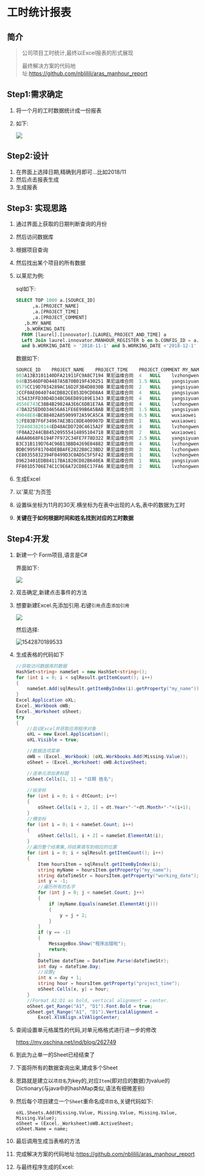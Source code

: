 # 工时统计报表

## 简介

> 公司项目工时统计,最终以Excel报表的形式展现
>
> 最终解决方案的代码地址:https://github.com/nblilili/aras_manhour_report

## Step1:需求确定

1. 将一个月的工时数据统计成一份报表

2. 如下:

   ![](https://raw.githubusercontent.com/nblilili/pic/master/pic/20181205150130.png)

## Step2:设计

1. 在界面上选择日期,精确到月即可...比如2018/11
2. 然后点击报表生成
3. 生成报表

## Step3: 实现思路

1. 通过界面上获取的日期判断查询的月份

2. 然后访问数据库

3. 根据项目查询

4. 然后找出某个项目的所有数据

5. 以莱尼为例:

   sql如下:

   ````sql
   SELECT TOP 1000 a.[SOURCE_ID]
         ,a.[PROJECT_NAME]
         ,a.[PROJECT_TIME]
         ,a.[PROJECT_COMMENT]
   	  ,b.MY_NAME
   	  ,b.WORKING_DATE
     FROM [laurel].[innovator].[LAUREL_PROJECT_AND_TIME] a 
     Left Join laurel.innovator.MANHOUR_REGISTER b on b.CONFIG_ID = a.SOURCE_ID where a.PROJECT_NAME = '莱尼运维合同' 
     and b.WORKING_DATE > '2018-11-1' and b.WORKING_DATE <'2018-12-1'
   ````

   数据如下:

   ````sql
   SOURCE_ID	PROJECT_NAME	PROJECT_TIME	PROJECT_COMMENT	MY_NAME	WORKING_DATE
   003A13B3101140DFA21911FC9A8C7194	莱尼运维合同	4	NULL	lvzhongwen	2018-11-13 05:00:00.000
   048B3546DF0D4487A5B70B019F430251	莱尼运维合同	1.5	NULL	yangsiyuan	2018-11-09 05:00:00.000
   0579CC19D7034289AC16D2F3B4D8030B	莱尼运维合同	2	NULL	yangsiyuan	2018-11-02 04:00:00.000
   2CCF0AE0040744CDB82CE853D9CD08A4	莱尼运维合同	4	NULL	yangsiyuan	2018-11-01 04:00:00.000
   3C5433FFD30D4D34BCD6ED89189E1343	莱尼运维合同	4	NULL	yangsiyuan	2018-11-04 04:00:00.000
   4556E743C38B4B29824A3E6C6DB1E7AA	莱尼运维合同	4	NULL	lvzhongwen	2018-11-15 05:00:00.000
   47DA325ED0D34656A61FE6E99B6A5BAB	莱尼运维合同	1.5	NULL	yangsiyuan	2018-11-05 05:00:00.000
   49048E84BC88402A85909972A59CA5CA	莱尼运维合同	0.5	NULL	wuxiaowei	2018-11-01 04:00:00.000
   52FE03B7F6F34967AE3B1C8DE400907D	莱尼运维合同	1	NULL	wuxiaowei	2018-11-05 05:00:00.000
   7204083820144ED48ACDD720C4615A2F	莱尼运维合同	4	NULL	lvzhongwen	2018-11-01 04:00:00.000
   9F0AA2244CB845209555414895104718	莱尼运维合同	2	NULL	wuxiaowei	2018-11-12 05:00:00.000
   AA6A0668F6194F7F972C34FE7F78D322	莱尼运维合同	2.5	NULL	yangsiyuan	2018-11-08 05:00:00.000
   B3C31B119D764C96B13BBD4269E04882	莱尼运维合同	4	NULL	lvzhongwen	2018-11-12 05:00:00.000
   BDBC995F81704DEBBAFE2822B0C23BD2	莱尼运维合同	2	NULL	lvzhongwen	2018-11-19 05:00:00.000
   CE80355832394F0499D3C0AD5C5F5F42	莱尼运维合同	1	NULL	lvzhongwen	2018-11-16 05:00:00.000
   D9623401EDB84117BA1820CD82B640EA	莱尼运维合同	1	NULL	yangsiyuan	2018-11-07 05:00:00.000
   FF801D5706E74C1C9E6A72CD8EC17FA6	莱尼运维合同	2	NULL	lvzhongwen	2018-11-06 05:00:00.000
   ````


6. 生成Excel
7. 以'莱尼'为页签
8. 设置纵坐标为11月的30天.横坐标为在表中出现的人名,表中的数据为工时
9. **关键在于如何根据时间和姓名找到对应的工时数据**

## Step4:开发

1. 新建一个 Form项目,语言是C#

   界面如下:

   ![](https://raw.githubusercontent.com/nblilili/pic/master/pic/20181205150153.png)

2. 双击确定,新建点击事件的方法

3. 想要新建Excel.先添加引用.右键`引用`点击`添加引用`

   ![](https://raw.githubusercontent.com/nblilili/pic/master/pic/20181205150217.png)

   然后选择:

   ![1542870189533](C:\Users\nblil\AppData\Roaming\Typora\typora-user-images\1542870189533.png)

4. 生成表格的代码如下

   ```c#
   //获取访问数据库的数据
   HashSet<string> nameSet = new HashSet<string>();
   for (int i = 0; i < sqlResult.getItemCount(); i++)
   {
       nameSet.Add(sqlResult.getItemByIndex(i).getProperty("my_name"));
   }
   Excel.Application oXL;
   Excel._Workbook oWB;
   Excel._Worksheet oSheet;
   try
   {
       //启动Excel并获取应用程序对象
       oXL = new Excel.Application();
       oXL.Visible = true;
   
       //数据选项菜单
       oWB = (Excel._Workbook) (oXL.Workbooks.Add(Missing.Value));
       oSheet = (Excel._Worksheet) oWB.ActiveSheet;
   
       //逐单元添加表标题
       oSheet.Cells[1, 1] = "日期 姓名";
       
       //纵坐标
       for (int i = 0; i < dtCount; i++)
       {
           oSheet.Cells[i + 2, 1] = dt.Year+"-"+dt.Month+"-"+(i+1);
       }
       //横坐标
       for (int i = 0; i < nameSet.Count; i++)
       {
           oSheet.Cells[1, i + 2] = nameSet.ElementAt(i);
       }
       //遍历整个结果集,将结果填写到相应的位置
       for (int i = 0; i < sqlResult.getItemCount(); i++)
       {
           Item hoursItem = sqlResult.getItemByIndex(i);
           string myName = hoursItem.getProperty("my_name");
           string dateTimeStr = hoursItem.getProperty("working_date");
           int y = -1;
           //遍历所有的名字
           for (int j = 0; j < nameSet.Count; j++)
           {
               if (myName.Equals(nameSet.ElementAt(j)))
               {
                   y = j + 2;
               }
           }
           if (y == -1)
           {
               MessageBox.Show("程序出错啦");
               return;
           }
           DateTime dateTime = DateTime.Parse(dateTimeStr);
           int day = dateTime.Day;
           //设置y
           int x = day + 1;
           string hour = hoursItem.getProperty("project_time");
           oSheet.Cells[x, y] = hour;
       }
       //Format A1:D1 as bold, vertical alignment = center.
       oSheet.get_Range("A1", "D1").Font.Bold = true;
       oSheet.get_Range("A1", "D1").VerticalAlignment =
           Excel.XlVAlign.xlVAlignCenter;
   ```

5. 查阅设置单元格属性的代码,对单元格格式进行进一步的修改

   https://my.oschina.net/ind/blog/262749

6. 到此为止单一的Sheet已经结束了

7. 下面将所有的数据查询出来,建成多个Sheet

8. 思路就是建立以`项目名`为key的,对应`Item`(即对应的数据)为value的Dictionary(与java中的hashMap类似,语法有细微差别)

9. 然后每个项目建立一个`Sheet`重命名成`项目名`,关键代码如下:

   ```
   oXL.Sheets.Add(Missing.Value, Missing.Value, Missing.Value, Missing.Value);
   oSheet = (Excel._Worksheet)oWB.ActiveSheet;
   oSheet.Name = name;
   ```


10. 最后调用生成当表格的方法
11. 完成解决方案的代码地址:https://github.com/nblilili/aras_manhour_report
12. 与最终程序生成的Excel:

